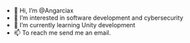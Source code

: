 - 👋 Hi, I’m @Angarciax
- 👀 I’m interested in software development and cybersecurity
- 🌱 I’m currently learning Unity development
- 📫 To reach me send me an email.

<!---
Angarciax/Angarciax is a ✨ special ✨ repository because its `README.md` (this file) appears on your GitHub profile.
You can click the Preview link to take a look at your changes.
--->
